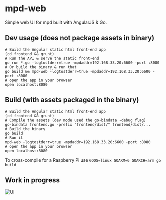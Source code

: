 # mpd-web

Simple web UI for mpd built with AngularJS & Go.

## Dev usage (does not package assets in binary)

```
# Build the Angular static html front-end app
(cd frontend && grunt)
# Run the API & serve the static front-end
go run *.go -logtostderr=true -mpdaddr=192.168.33.20:6600 -port :8080
# Or build the binary & run that
go build && mpd-web -logtostderr=true -mpdaddr=192.168.33.20:6600 -port :8080
# open the app in your browser
open localhost:8080
```

## Build (with assets packaged in the binary)

```
# Build the Angular static html front-end app
(cd frontend && grunt)
# Compile the assets (dev mode used the go-bindata -debug flag)
go-bindata frontend.go -prefix "frontend/dist/" frontend/dist/...
# Build the binary
go build
# Run it
mpd-web -logtostderr=true -mpdaddr=192.168.33.20:6600 -port :8080
# open the app in your browser
open localhost:8080
```

To cross-compile for a Raspberry Pi use `GOOS=linux GOARM=6 GOARCH=arm go build`

## Work in progress

![UI](https://dl.dropboxusercontent.com/u/89410/player.gif)
